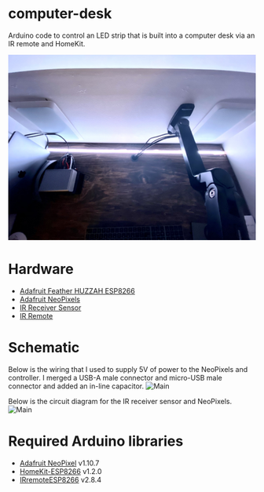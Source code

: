 # computer-desk
Arduino code to control an LED strip that is built into a computer desk via an IR remote and HomeKit.

![Main](https://github.com/ajschwieterman/computer-desk/blob/main/main.jpg)

# Hardware
- [Adafruit Feather HUZZAH ESP8266](https://www.adafruit.com/product/2821)
- [Adafruit NeoPixels](https://www.adafruit.com/product/1138)
- [IR Receiver Sensor](https://www.adafruit.com/product/157)
- [IR Remote](https://www.amazon.com/SUPERNIGHT-Remote-Controller-Wireless-Control/dp/B00AF5YOK2/ref=asc_df_B00AF5YOK2/?tag=hyprod-20&linkCode=df0&hvadid=233903308735&hvpos=&hvnetw=g&hvrand=3245025783190143450&hvpone=&hvptwo=&hvqmt=&hvdev=c&hvdvcmdl=&hvlocint=&hvlocphy=9017486&hvtargid=pla-393085054271&psc=1)

# Schematic
Below is the wiring that I used to supply 5V of power to the NeoPixels and controller.  I merged a USB-A male connector and micro-USB male connector and added an in-line capacitor.
![Main](https://github.com/ajschwieterman/computer-desk-lights/blob/main/power.png)

Below is the circuit diagram for the IR receiver sensor and NeoPixels.
![Main](https://github.com/ajschwieterman/computer-desk-lights/blob/main/schematic.png)

# Required Arduino libraries
- [Adafruit NeoPixel](https://github.com/adafruit/Adafruit_NeoPixel) v1.10.7
- [HomeKit-ESP8266](https://github.com/Mixiaoxiao/Arduino-HomeKit-ESP8266) v1.2.0
- [IRremoteESP8266](https://github.com/crankyoldgit/IRremoteESP8266) v2.8.4

